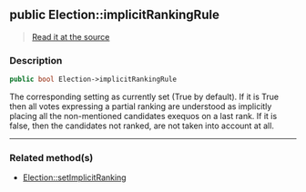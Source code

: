 ## public Election::implicitRankingRule

> [Read it at the source](https://github.com/julien-boudry/Condorcet/blob/master/src/Election.php#L25)

### Description    

```php
public bool Election->implicitRankingRule 
```

The corresponding setting as currently set (True by default).
If it is True then all votes expressing a partial ranking are understood as implicitly placing all the non-mentioned candidates exequos on a last rank.
If it is false, then the candidates not ranked, are not taken into account at all.
    
---------------------------------------

### Related method(s)      

* [Election::setImplicitRanking](/Docs/api-reference/Election%20Class/Election--setImplicitRanking.md)    
